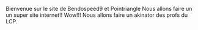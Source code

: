 
Bienvenue sur le site de Bendospeed9 et Pointriangle 
Nous allons faire un un super site internet!! Wow!!!
Nous allons faire un akinator des profs du LCP. 





